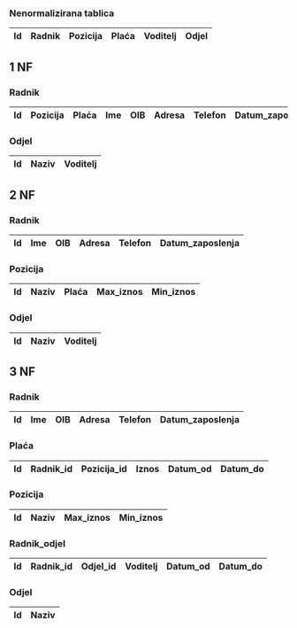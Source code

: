 
### Nenormalizirana tablica

| Id  | Radnik | Pozicija | Plaća | Voditelj | Odjel |
| --- | ------ | -------- | ----- | -------- | ----- |



## 1 NF

### Radnik

| Id  | Pozicija | Plaća | Ime | OIB | Adresa | Telefon | Datum_zaposlenja |
| --- | -------- | ----- | --- | --- | ------ | ------- | ---------------- | 


### Odjel

| Id  | Naziv | Voditelj | 
| --- | ----- | -------- | 



## 2 NF

### Radnik

| Id  | Ime | OIB | Adresa | Telefon | Datum_zaposlenja |
| --- | --- | --- | ------ | ------- | ---------------- | 


### Pozicija

| Id  | Naziv | Plaća | Max_iznos | Min_iznos | 
| --- | ----- | ----- | --------- | --------- |


### Odjel

| Id  | Naziv | Voditelj | 
| --- | ----- | -------- |



## 3 NF

### Radnik

| Id  | Ime | OIB | Adresa | Telefon | Datum_zaposlenja |
| --- | --- | --- | ------ | ------- | ---------------- |


### Plaća

| Id  | Radnik_id | Pozicija_id | Iznos | Datum_od | Datum_do | 
| --- | --------- | ----------- | ----- | -------- | -------- | 


### Pozicija

| Id  | Naziv | Max_iznos | Min_iznos | 
| --- | ----- | --------- | --------- |


### Radnik_odjel

| Id  | Radnik_id | Odjel_id | Voditelj | Datum_od | Datum_do | 
| --- | --------- | -------- | -------- | -------- | -------- |


### Odjel

| Id  | Naziv | 
| --- | ----- |

